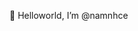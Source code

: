 👋 Helloworld, I’m @namnhce
<!---
namnhce/namnhce is a ✨ special ✨ repository because its `README.md` (this file) appears on your GitHub profile.
You can click the Preview link to take a look at your changes.
--->
